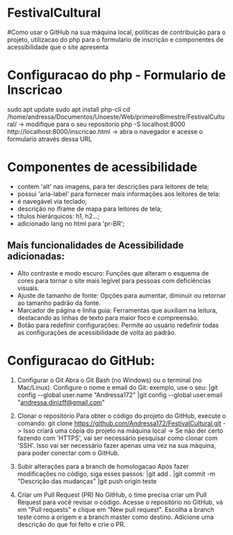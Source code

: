 # FestivalCultural

#Como usar o GitHub na sua máquina local, políticas de contribuição para o projeto, utilizacao do php para o formulario de inscrição e componentes de acessibilidade que o site apresenta

# Configuracao do php - Formulario de Inscricao
sudo apt update
sudo apt install php-cli
cd /home/andressa/Documentos/Unoeste/Web/primeiroBimestre/FestivalCultural/    -> modifique para o seu repositorio
php -S localhost:8000
http://localhost:8000/inscricao.html      -> abra o navegador e acesse o formulario através dessa URL

# Componentes de acessibilidade
- contem 'alt' nas imagens, para ter descrições para leitores de tela;
- possui 'aria-label' para fornecer mais informações aos leitores de tela: <nav id="navmenu" class="navmenu" aria-label="Menu de navegação">
- é navegável via teclado;
- descrição no iframe de mapa para leitores de tela;
- títulos hierárquicos: h1, h2...;
- adicionado lang no html para 'pr-BR';
## Mais funcionalidades de Acessibilidade adicionadas:
- Alto contraste e modo escuro: Funções que alteram o esquema de cores para tornar o site mais legível para pessoas com deficiências visuais.
- Ajuste de tamanho de fonte: Opções para aumentar, diminuir ou retornar ao tamanho padrão da fonte.
- Marcador de página e linha guia: Ferramentas que auxiliam na leitura, destacando as linhas de texto para maior foco e compreensão.
- Botão para redefinir configurações: Permite ao usuário redefinir todas as configurações de acessibilidade de volta ao padrão.

# Configuracao do GitHub:
1) Configurar o Git
  Abra o Git Bash (no Windows) ou o terminal (no Mac/Linux).
  Configure o nome e email do Git:
  exemplo, use o seu:
   |git config --global user.name "Andressa172"
   |git config --global user.email "andressa.dinizff@gmail.com"

2) Clonar o repositório
  Para obter o código do projeto do GitHub, execute o comando:
  git clone https://github.com/Andressa172/FestivalCultural.git 
   -> Isso criará uma cópia do projeto na máquina local
   -> Se não der certo fazendo com 'HTTPS', vai ser necessário pesquisar como clonar com 'SSH'. Isso vai ser necessário fazer apenas uma vez na sua máquina, para poder conectar com o GitHub.

3) Subir alterações para a branch de homologacao
  Após fazer modificações no código, siga esses passos:
   |git add .
   |git commit -m "Descrição das mudanças"
   |git push origin teste
   
4) Criar um Pull Request (PR)
  No GitHub, o time precisa criar um Pull Request para você revisar o código.
  Acesse o repositório no GitHub, vá em "Pull requests" e clique em "New pull request".
  Escolha a branch teste como a origem e a branch master como destino.
  Adicione uma descrição do que foi feito e crie o PR.
